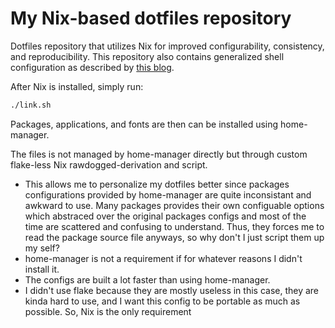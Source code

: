 # My Nix-based dotfiles repository
Dotfiles repository that utilizes Nix for improved
configurability, consistency, and reproducibility.
This repository also contains generalized shell configuration
as described by [this blog][1].

After Nix is installed, simply run:
```bash
./link.sh
```
Packages, applications, and fonts are then can be installed using home-manager.

The files is not managed by home-manager directly but through custom flake-less
Nix rawdogged-derivation and script.
- This allows me to personalize my dotfiles better since packages configurations
  provided by home-manager are quite inconsistant and awkward to use.
  Many packages provides their own configuable options which abstraced over the
  original packages configs and most of the time are scattered and confusing to
  understand. Thus, they forces me to read the package source file anyways, so
  why don't I just script them up my self?
- home-manager is not a requirement if for whatever reasons I didn't install it.
- The configs are built a lot faster than using home-manager.
- I didn't use flake because they are mostly useless in this case, they are
  kinda hard to use, and I want this config to be portable as much as possible.
  So, Nix is the only requirement

[1]: https://blog.flowblok.id.au/2013-02/shell-startup-scripts.html
